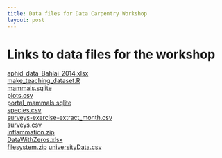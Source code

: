 ```yaml
---
title: Data files for Data Carpentry Workshop
layout: post
---
```

# Links to data files for the workshop  

[aphid_data_Bahlai_2014.xlsx][1]  
[make_teaching_dataset.R][2]  
[mammals.sqlite][3]  
[plots.csv][4]  
[portal_mammals.sqlite][5]  
[species.csv][6]  
[surveys-exercise-extract_month.csv][7]  
[surveys.csv][8]  
[inflammation.zip][9]  
[DataWithZeros.xlsx][10]  
[filesystem.zip][11]
[universityData.csv][12]

[1]: /2015-01-15-cornell/data/biology/aphid_data_Bahlai_2014.xlsx
[2]: /2015-01-15-cornell/data/biology/make_teaching_dataset.R
[3]: /2015-01-15-cornell/data/biology/mammals.sqlite
[4]: /2015-01-15-cornell/data/biology/plots.csv
[5]: /2015-01-15-cornell/data/biology/portal_mammals.sqlite
[6]: /2015-01-15-cornell/data/biology/species.csv
[7]: /2015-01-15-cornell/data/biology/surveys-exercise-extract_month.csv
[8]: /2015-01-15-cornell/data/biology/surveys.csv
[9]: /2015-01-15-cornell/data/biology/inflammation.zip
[10]: /2015-01-15-cornell/data/biology/DataWithZeros.xlsx
[11]: /2015-01-15-cornell/data/biology/filesystem.zip
[12]: /2015-01-15-cornell/data/biology/universityData.csv
